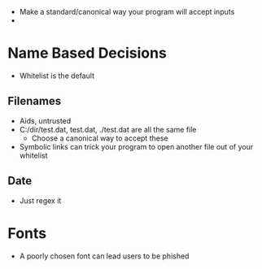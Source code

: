 - Make a standard/canonical way your program will accept inputs
- 
# Name Based Decisions
- Whitelist is the default
## Filenames
- Aids, untrusted
- C:/dir/test.dat, test.dat, ./test.dat are all the same file
	- Choose a canonical way to accept these
- Symbolic links can trick your program to open another file out of your whitelist
## Date
- Just regex it
# Fonts
- A poorly chosen font can lead users to be phished
